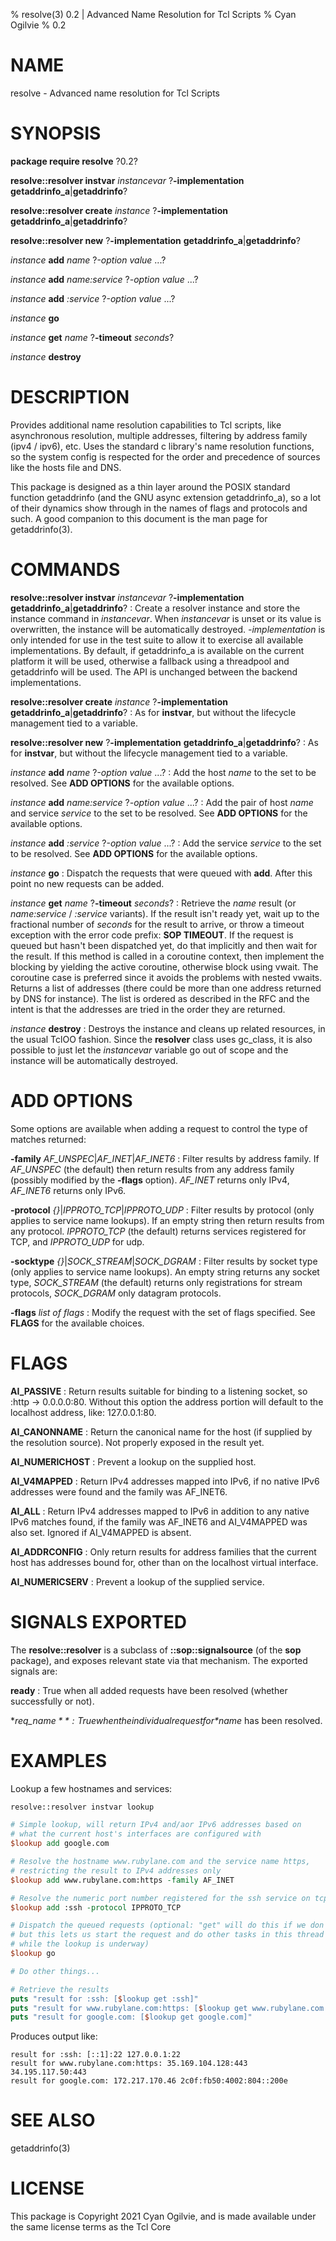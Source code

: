 % resolve(3) 0.2 | Advanced Name Resolution for Tcl Scripts
% Cyan Ogilvie
% 0.2


# NAME

resolve - Advanced name resolution for Tcl Scripts


# SYNOPSIS

**package require resolve** ?0.2?

**resolve::resolver instvar** *instancevar* ?**-implementation** **getaddrinfo_a**|**getaddrinfo**?

**resolve::resolver create** *instance* ?**-implementation** **getaddrinfo_a**|**getaddrinfo**?

**resolve::resolver new** ?**-implementation** **getaddrinfo_a**|**getaddrinfo**?

*instance* **add** *name* ?-*option* *value* ...?

*instance* **add** *name:service* ?*-option* *value* ...?

*instance* **add** *:service* ?-*option* *value* ...?

*instance* **go**

*instance* **get** *name* ?**-timeout** *seconds*?

*instance* **destroy**

# DESCRIPTION

Provides additional name resolution capabilities to Tcl scripts, like asynchronous
resolution, multiple addresses, filtering by address family (ipv4 / ipv6), etc.  Uses the
standard c library's name resolution functions, so the system config is respected for the
order and precedence of sources like the hosts file and DNS.

This package is designed as a thin layer around the POSIX standard function getaddrinfo
(and the GNU async extension getaddrinfo_a), so a lot of their dynamics show through in
the names of flags and protocols and such.  A good companion to this document is the
man page for getaddrinfo(3).


# COMMANDS

**resolve::resolver instvar** *instancevar* ?**-implementation** **getaddrinfo_a**|**getaddrinfo**?
:	Create a resolver instance and store the instance command in *instancevar*.  When
	*instancevar* is unset or its value is overwritten, the instance will be automatically
	destroyed.  *-implementation* is only intended for use in the test suite to allow
	it to exercise all available implementations.  By default, if getaddrinfo_a is available
	on the current platform it will be used, otherwise a fallback using a threadpool and
	getaddrinfo will be used.  The API is unchanged between the backend implementations.


**resolve::resolver create** *instance* ?**-implementation** **getaddrinfo_a**|**getaddrinfo**?
:	As for **instvar**, but without the lifecycle management tied to a variable.

**resolve::resolver new** ?**-implementation** **getaddrinfo_a**|**getaddrinfo**?
:	As for **instvar**, but without the lifecycle management tied to a variable.

*instance* **add** *name* ?-*option* *value* ...?
:	Add the host *name* to the set to be resolved.  See **ADD OPTIONS** for the available options.

*instance* **add** *name:service* ?*-option* *value* ...?
:	Add the pair of host *name* and service *service* to the set to be resolved.  See **ADD OPTIONS**
	for the available options.

*instance* **add** *:service* ?-*option* *value* ...?
:	Add the service *service* to the set to be resolved.  See **ADD OPTIONS** for the available options.

*instance* **go**
:	Dispatch the requests that were queued with **add**.  After this point no new requests can be
	added.

*instance* **get** *name* ?**-timeout** *seconds*?
:	Retrieve the *name* result (or *name:service* / *:service* variants).  If the result isn't
	ready yet, wait up to the fractional number of *seconds* for the result to arrive, or throw
	a timeout exception with the error code prefix: **SOP TIMEOUT**.  If the request is queued but
	hasn't been dispatched yet, do that implicitly and then wait for the result.  If this method
	is called in a coroutine context, then implement the blocking by yielding the active coroutine,
	otherwise block using vwait.  The coroutine case is preferred since it avoids the problems with
	nested vwaits.  Returns a list of addresses (there could be more than one address returned by
	DNS for instance).  The list is ordered as described in the RFC and the intent is that the
	addresses are tried in the order they are returned.

*instance* **destroy**
:	Destroys the instance and cleans up related resources, in the usual TclOO fashion.  Since
	the **resolver** class uses gc_class, it is also possible to just let the *instancevar* variable
	go out of scope and the instance will be automatically destroyed.


# ADD OPTIONS

Some options are available when adding a request to control the type of matches returned:

**-family** *AF_UNSPEC*|*AF_INET*|*AF_INET6*
:	Filter results by address family.  If *AF_UNSPEC* (the default) then return results from any
	address family (possibly modified by the **-flags** option).  *AF_INET* returns only IPv4,
	*AF_INET6* returns only IPv6.

**-protocol** *{}*|*IPPROTO_TCP*|*IPPROTO_UDP*
:	Filter results by protocol (only applies to service name lookups).  If an empty string
	then return results from any protocol.  *IPPROTO_TCP* (the default) returns services registered
	for TCP, and *IPPROTO_UDP* for udp.

**-socktype** *{}*|*SOCK_STREAM*|*SOCK_DGRAM*
:	Filter results by socket type (only applies to service name lookups).  An empty string
	returns any socket type, *SOCK_STREAM* (the default) returns only registrations for
	stream protocols, *SOCK_DGRAM* only datagram protocols.

**-flags** *list of flags*
:	Modify the request with the set of flags specified.  See **FLAGS** for the available choices.


# FLAGS

**AI_PASSIVE**
:	Return results suitable for binding to a listening socket, so :http -> 0.0.0.0:80.  Without
	this option the address portion will default to the localhost address, like: 127.0.0.1:80.

**AI_CANONNAME**
:	Return the canonical name for the host (if supplied by the resolution source).  Not properly
	exposed in the result yet.

**AI_NUMERICHOST**
:	Prevent a lookup on the supplied host.

**AI_V4MAPPED**
:	Return IPv4 addresses mapped into IPv6, if no native IPv6 addresses were found and the family
	was AF_INET6.

**AI_ALL**
:	Return IPv4 addresses mapped to IPv6 in addition to any native IPv6 matches found, if the family
	was AF_INET6 and AI_V4MAPPED was also set.  Ignored if AI_V4MAPPED is absent.

**AI_ADDRCONFIG**
:	Only return results for address families that the current host has addresses bound for, other
	than on the localhost virtual interface.

**AI_NUMERICSERV**
:	Prevent a lookup of the supplied service.


# SIGNALS EXPORTED

The **resolve::resolver** is a subclass of **::sop::signalsource** (of the **sop** package), and
exposes relevant state via that mechanism.  The exported signals are:

**ready**
:	True when all added requests have been resolved (whether successfully or not).

**req_$name**
:	True when the individual request for *$name* has been resolved.


# EXAMPLES

Lookup a few hostnames and services:

~~~tcl
resolve::resolver instvar lookup

# Simple lookup, will return IPv4 and/aor IPv6 addresses based on
# what the current host's interfaces are configured with
$lookup add google.com

# Resolve the hostname www.rubylane.com and the service name https,
# restricting the result to IPv4 addresses only
$lookup add www.rubylane.com:https -family AF_INET

# Resolve the numeric port number registered for the ssh service on tcp
$lookup add :ssh -protocol IPPROTO_TCP

# Dispatch the queued requests (optional: "get" will do this if we don't,
# but this lets us start the request and do other tasks in this thread
# while the lookup is underway)
$lookup go

# Do other things...

# Retrieve the results
puts "result for :ssh: [$lookup get :ssh]"
puts "result for www.rubylane.com:https: [$lookup get www.rubylane.com:https]"
puts "result for google.com: [$lookup get google.com]"
~~~

Produces output like:

~~~
result for :ssh: [::1]:22 127.0.0.1:22
result for www.rubylane.com:https: 35.169.104.128:443 34.195.117.50:443
result for google.com: 172.217.170.46 2c0f:fb50:4002:804::200e
~~~

# SEE ALSO

getaddrinfo(3)


# LICENSE

This package is Copyright 2021 Cyan Ogilvie, and is made available under the
same license terms as the Tcl Core

